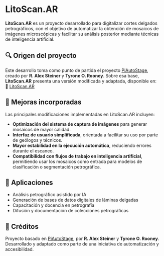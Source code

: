 # LitoScan.AR

**LitoScan.AR** es un proyecto desarrollado para digitalizar cortes delgados petrográficos, con el objetivo de automatizar la obtención de mosaicos de imágenes microscópicas y facilitar su análisis posterior mediante técnicas de inteligencia artificial.

## 🔍 Origen del proyecto

Este desarrollo toma como punto de partida el proyecto [PiAutoStage](https://sites.google.com/msu.edu/piautostage/home), creado por **R. Alex Steiner** y **Tyrone O. Rooney**. Sobre esa base, **LitoScan.AR** presenta una versión modificada y adaptada, disponible en:  
🔗 [LitoScan.AR](https://sites.google.com/view/litoscan-ar)

## 🚀 Mejoras incorporadas

Las principales modificaciones implementadas en LitoScan.AR incluyen:

- **Optimización del sistema de captura de imágenes** para generar mosaicos de mayor calidad.
- **Interfaz de usuario simplificada**, orientada a facilitar su uso por parte de geólogos y técnicos.
- **Mayor estabilidad en la ejecución automática**, reduciendo errores durante el escaneo.
- **Compatibilidad con flujos de trabajo en inteligencia artificial**, permitiendo usar los mosaicos como entrada para modelos de clasificación o segmentación petrográfica.

## 🧠 Aplicaciones

- Análisis petrográfico asistido por IA  
- Generación de bases de datos digitales de láminas delgadas  
- Capacitación y docencia en petrografía  
- Difusión y documentación de colecciones petrográficas

## 🧩 Créditos

Proyecto basado en [PiAutoStage](https://sites.google.com/msu.edu/piautostage/home), por **R. Alex Steiner** y **Tyrone O. Rooney**.  
Desarrollado y adaptado como parte de una iniciativa de automatización y accesibilidad.
